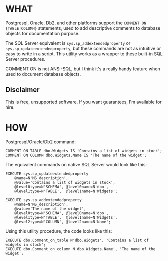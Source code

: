 # WHAT

Postgresql, Oracle, Db2, and other platforms support the `COMMENT ON {TABLE|COLUMN}` statements,
used to add descriptive comments to database objects for documentation purpose.

The SQL Server equivalent is `sys.sp_addextendedproperty` or `sys.sp_updateextendedproperty`, but
these commands are not as intuitive or easy to write in a script. This utility works as a wrapper
to these built-in SQL Server procedures.

COMMENT ON is not ANSI-SQL, but I think it's a really handy feature when used to document database
objects.

## Disclaimer

This is free, unsupported software. If you want guarantees, I'm available for hire.

# HOW

Postgresql/Oracle/Db2 command:

```
COMMENT ON TABLE dbo.Widgets IS 'Contains a list of widgets in stock';
COMMENT ON COLUMN dbo.Widgets.Name IS 'The name of the widget';
```

The equivalent commands on native SQL Server would look like this:

```
EXECUTE sys.sp_updateextendedproperty
    @name=N'MS_description',
    @value='Contains a list of widgets in stock',
    @level0type=N'SCHEMA', @level0name=N'dbo',
    @level1type=N'TABLE',  @level1name=N'Widgets';

EXECUTE sys.sp_addextendedproperty
    @name=N'MS_description',
    @value='The name of the widget',
    @level0type=N'SCHEMA', @level0name=N'dbo',
    @level1type=N'TABLE',  @level1name=N'Widgets',
    @level2type=N'COLUMN', @level2name=N'Name';
```

Using this utility procedure, the code looks like this:

```
EXECUTE dbo.Comment_on_table N'dbo.Widgets', 'Contains a list of widgets in stock';
EXECUTE dbo.Comment_on_column N'dbo.Widgets.Name', 'The name of the widget';
```

